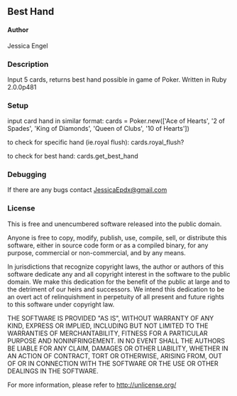 ## Best Hand ##

#### Author ####

Jessica Engel

### Description ###

Input 5 cards, returns best hand possible in game of Poker.
Written in Ruby 2.0.0p481

### Setup ###

input card hand in similar format:
  cards = Poker.new(['Ace of Hearts', '2 of Spades', 'King of Diamonds', 'Queen of Clubs', '10 of Hearts'])

to check for specific hand (ie.royal flush):
  cards.royal_flush?

to check for best hand:
  cards.get_best_hand


### Debugging ###

If there are any bugs contact JessicaEpdx@gmail.com

### License ###

This is free and unencumbered software released into the public domain.

Anyone is free to copy, modify, publish, use, compile, sell, or
distribute this software, either in source code form or as a compiled
binary, for any purpose, commercial or non-commercial, and by any
means.

In jurisdictions that recognize copyright laws, the author or authors
of this software dedicate any and all copyright interest in the
software to the public domain. We make this dedication for the benefit
of the public at large and to the detriment of our heirs and
successors. We intend this dedication to be an overt act of
relinquishment in perpetuity of all present and future rights to this
software under copyright law.

THE SOFTWARE IS PROVIDED "AS IS", WITHOUT WARRANTY OF ANY KIND,
EXPRESS OR IMPLIED, INCLUDING BUT NOT LIMITED TO THE WARRANTIES OF
MERCHANTABILITY, FITNESS FOR A PARTICULAR PURPOSE AND NONINFRINGEMENT.
IN NO EVENT SHALL THE AUTHORS BE LIABLE FOR ANY CLAIM, DAMAGES OR
OTHER LIABILITY, WHETHER IN AN ACTION OF CONTRACT, TORT OR OTHERWISE,
ARISING FROM, OUT OF OR IN CONNECTION WITH THE SOFTWARE OR THE USE OR
OTHER DEALINGS IN THE SOFTWARE.

For more information, please refer to <http://unlicense.org/>
